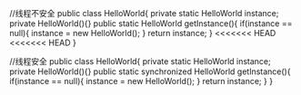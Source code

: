 
//线程不安全
public class HelloWorld{
	private static HelloWorld instance;
	private HelloWorld(){}
	public static HelloWorld getInstance(){
	if(instance == null){
		instance = new HelloWorld();
	}
	return instance;
	}
<<<<<<< HEAD
<<<<<<< HEAD
}

//线程安全
public class HelloWorld{
	private static HelloWorld instance;
	private HelloWorld(){}
	public static synchronized HelloWorld getInstance(){
	if(instance == null){
		instance = new HelloWorld();
		}
	return instance;
	}
}



